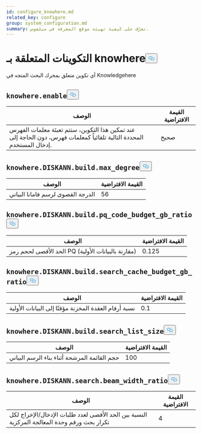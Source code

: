 ```yaml
---
id: configure_knowhere.md
related_key: configure
group: system_configuration.md
summary: تعرّف على كيفية تهيئة موقع المعرفة في ميلفوس.
---
```

<h1 id="knowhere-related-Configurations" class="common-anchor-header">التكوينات المتعلقة بـ knowhere<button data-href="#knowhere-related-Configurations" class="anchor-icon" translate="no">
      <svg translate="no"
        aria-hidden="true"
        focusable="false"
        height="20"
        version="1.1"
        viewBox="0 0 16 16"
        width="16"
      >
        <path
          fill="#0092E4"
          fill-rule="evenodd"
          d="M4 9h1v1H4c-1.5 0-3-1.69-3-3.5S2.55 3 4 3h4c1.45 0 3 1.69 3 3.5 0 1.41-.91 2.72-2 3.25V8.59c.58-.45 1-1.27 1-2.09C10 5.22 8.98 4 8 4H4c-.98 0-2 1.22-2 2.5S3 9 4 9zm9-3h-1v1h1c1 0 2 1.22 2 2.5S13.98 12 13 12H9c-.98 0-2-1.22-2-2.5 0-.83.42-1.64 1-2.09V6.25c-1.09.53-2 1.84-2 3.25C6 11.31 7.55 13 9 13h4c1.45 0 3-1.69 3-3.5S14.5 6 13 6z"
        ></path>
      </svg>
    </button></h1><p>أي تكوين متعلق بمحرك البحث المتجه في Knowledgehere</p>
<h2 id="knowhereenable" class="common-anchor-header"><code translate="no">knowhere.enable</code><button data-href="#knowhereenable" class="anchor-icon" translate="no">
      <svg translate="no"
        aria-hidden="true"
        focusable="false"
        height="20"
        version="1.1"
        viewBox="0 0 16 16"
        width="16"
      >
        <path
          fill="#0092E4"
          fill-rule="evenodd"
          d="M4 9h1v1H4c-1.5 0-3-1.69-3-3.5S2.55 3 4 3h4c1.45 0 3 1.69 3 3.5 0 1.41-.91 2.72-2 3.25V8.59c.58-.45 1-1.27 1-2.09C10 5.22 8.98 4 8 4H4c-.98 0-2 1.22-2 2.5S3 9 4 9zm9-3h-1v1h1c1 0 2 1.22 2 2.5S13.98 12 13 12H9c-.98 0-2-1.22-2-2.5 0-.83.42-1.64 1-2.09V6.25c-1.09.53-2 1.84-2 3.25C6 11.31 7.55 13 9 13h4c1.45 0 3-1.69 3-3.5S14.5 6 13 6z"
        ></path>
      </svg>
    </button></h2><table id="knowhere.enable">
  <thead>
    <tr>
      <th class="width80">الوصف</th>
      <th class="width20">القيمة الافتراضية</th> 
    </tr>
  </thead>
  <tbody>
    <tr>
      <td>        عند تمكين هذا التكوين، ستتم تعبئة معلمات الفهرس المحددة التالية تلقائياً كمعلمات فهرس، دون الحاجة إلى إدخال المستخدم.      </td>
      <td>صحيح</td>
    </tr>
  </tbody>
</table>
<h2 id="knowhereDISKANNbuildmaxdegree" class="common-anchor-header"><code translate="no">knowhere.DISKANN.build.max_degree</code><button data-href="#knowhereDISKANNbuildmaxdegree" class="anchor-icon" translate="no">
      <svg translate="no"
        aria-hidden="true"
        focusable="false"
        height="20"
        version="1.1"
        viewBox="0 0 16 16"
        width="16"
      >
        <path
          fill="#0092E4"
          fill-rule="evenodd"
          d="M4 9h1v1H4c-1.5 0-3-1.69-3-3.5S2.55 3 4 3h4c1.45 0 3 1.69 3 3.5 0 1.41-.91 2.72-2 3.25V8.59c.58-.45 1-1.27 1-2.09C10 5.22 8.98 4 8 4H4c-.98 0-2 1.22-2 2.5S3 9 4 9zm9-3h-1v1h1c1 0 2 1.22 2 2.5S13.98 12 13 12H9c-.98 0-2-1.22-2-2.5 0-.83.42-1.64 1-2.09V6.25c-1.09.53-2 1.84-2 3.25C6 11.31 7.55 13 9 13h4c1.45 0 3-1.69 3-3.5S14.5 6 13 6z"
        ></path>
      </svg>
    </button></h2><table id="knowhere.DISKANN.build.max_degree">
  <thead>
    <tr>
      <th class="width80">الوصف</th>
      <th class="width20">القيمة الافتراضية</th> 
    </tr>
  </thead>
  <tbody>
    <tr>
      <td>        الدرجة القصوى لرسم فامانا البياني      </td>
      <td>56</td>
    </tr>
  </tbody>
</table>
<h2 id="knowhereDISKANNbuildpqcodebudgetgbratio" class="common-anchor-header"><code translate="no">knowhere.DISKANN.build.pq_code_budget_gb_ratio</code><button data-href="#knowhereDISKANNbuildpqcodebudgetgbratio" class="anchor-icon" translate="no">
      <svg translate="no"
        aria-hidden="true"
        focusable="false"
        height="20"
        version="1.1"
        viewBox="0 0 16 16"
        width="16"
      >
        <path
          fill="#0092E4"
          fill-rule="evenodd"
          d="M4 9h1v1H4c-1.5 0-3-1.69-3-3.5S2.55 3 4 3h4c1.45 0 3 1.69 3 3.5 0 1.41-.91 2.72-2 3.25V8.59c.58-.45 1-1.27 1-2.09C10 5.22 8.98 4 8 4H4c-.98 0-2 1.22-2 2.5S3 9 4 9zm9-3h-1v1h1c1 0 2 1.22 2 2.5S13.98 12 13 12H9c-.98 0-2-1.22-2-2.5 0-.83.42-1.64 1-2.09V6.25c-1.09.53-2 1.84-2 3.25C6 11.31 7.55 13 9 13h4c1.45 0 3-1.69 3-3.5S14.5 6 13 6z"
        ></path>
      </svg>
    </button></h2><table id="knowhere.DISKANN.build.pq_code_budget_gb_ratio">
  <thead>
    <tr>
      <th class="width80">الوصف</th>
      <th class="width20">القيمة الافتراضية</th> 
    </tr>
  </thead>
  <tbody>
    <tr>
      <td>        الحد الأقصى لحجم رمز PQ (مقارنة بالبيانات الأولية)      </td>
      <td>0.125</td>
    </tr>
  </tbody>
</table>
<h2 id="knowhereDISKANNbuildsearchcachebudgetgbratio" class="common-anchor-header"><code translate="no">knowhere.DISKANN.build.search_cache_budget_gb_ratio</code><button data-href="#knowhereDISKANNbuildsearchcachebudgetgbratio" class="anchor-icon" translate="no">
      <svg translate="no"
        aria-hidden="true"
        focusable="false"
        height="20"
        version="1.1"
        viewBox="0 0 16 16"
        width="16"
      >
        <path
          fill="#0092E4"
          fill-rule="evenodd"
          d="M4 9h1v1H4c-1.5 0-3-1.69-3-3.5S2.55 3 4 3h4c1.45 0 3 1.69 3 3.5 0 1.41-.91 2.72-2 3.25V8.59c.58-.45 1-1.27 1-2.09C10 5.22 8.98 4 8 4H4c-.98 0-2 1.22-2 2.5S3 9 4 9zm9-3h-1v1h1c1 0 2 1.22 2 2.5S13.98 12 13 12H9c-.98 0-2-1.22-2-2.5 0-.83.42-1.64 1-2.09V6.25c-1.09.53-2 1.84-2 3.25C6 11.31 7.55 13 9 13h4c1.45 0 3-1.69 3-3.5S14.5 6 13 6z"
        ></path>
      </svg>
    </button></h2><table id="knowhere.DISKANN.build.search_cache_budget_gb_ratio">
  <thead>
    <tr>
      <th class="width80">الوصف</th>
      <th class="width20">القيمة الافتراضية</th> 
    </tr>
  </thead>
  <tbody>
    <tr>
      <td>        نسبة أرقام العقدة المخزنة مؤقتًا إلى البيانات الأولية      </td>
      <td>0.1</td>
    </tr>
  </tbody>
</table>
<h2 id="knowhereDISKANNbuildsearchlistsize" class="common-anchor-header"><code translate="no">knowhere.DISKANN.build.search_list_size</code><button data-href="#knowhereDISKANNbuildsearchlistsize" class="anchor-icon" translate="no">
      <svg translate="no"
        aria-hidden="true"
        focusable="false"
        height="20"
        version="1.1"
        viewBox="0 0 16 16"
        width="16"
      >
        <path
          fill="#0092E4"
          fill-rule="evenodd"
          d="M4 9h1v1H4c-1.5 0-3-1.69-3-3.5S2.55 3 4 3h4c1.45 0 3 1.69 3 3.5 0 1.41-.91 2.72-2 3.25V8.59c.58-.45 1-1.27 1-2.09C10 5.22 8.98 4 8 4H4c-.98 0-2 1.22-2 2.5S3 9 4 9zm9-3h-1v1h1c1 0 2 1.22 2 2.5S13.98 12 13 12H9c-.98 0-2-1.22-2-2.5 0-.83.42-1.64 1-2.09V6.25c-1.09.53-2 1.84-2 3.25C6 11.31 7.55 13 9 13h4c1.45 0 3-1.69 3-3.5S14.5 6 13 6z"
        ></path>
      </svg>
    </button></h2><table id="knowhere.DISKANN.build.search_list_size">
  <thead>
    <tr>
      <th class="width80">الوصف</th>
      <th class="width20">القيمة الافتراضية</th> 
    </tr>
  </thead>
  <tbody>
    <tr>
      <td>        حجم القائمة المرشحة أثناء بناء الرسم البياني      </td>
      <td>100</td>
    </tr>
  </tbody>
</table>
<h2 id="knowhereDISKANNsearchbeamwidthratio" class="common-anchor-header"><code translate="no">knowhere.DISKANN.search.beam_width_ratio</code><button data-href="#knowhereDISKANNsearchbeamwidthratio" class="anchor-icon" translate="no">
      <svg translate="no"
        aria-hidden="true"
        focusable="false"
        height="20"
        version="1.1"
        viewBox="0 0 16 16"
        width="16"
      >
        <path
          fill="#0092E4"
          fill-rule="evenodd"
          d="M4 9h1v1H4c-1.5 0-3-1.69-3-3.5S2.55 3 4 3h4c1.45 0 3 1.69 3 3.5 0 1.41-.91 2.72-2 3.25V8.59c.58-.45 1-1.27 1-2.09C10 5.22 8.98 4 8 4H4c-.98 0-2 1.22-2 2.5S3 9 4 9zm9-3h-1v1h1c1 0 2 1.22 2 2.5S13.98 12 13 12H9c-.98 0-2-1.22-2-2.5 0-.83.42-1.64 1-2.09V6.25c-1.09.53-2 1.84-2 3.25C6 11.31 7.55 13 9 13h4c1.45 0 3-1.69 3-3.5S14.5 6 13 6z"
        ></path>
      </svg>
    </button></h2><table id="knowhere.DISKANN.search.beam_width_ratio">
  <thead>
    <tr>
      <th class="width80">الوصف</th>
      <th class="width20">القيمة الافتراضية</th> 
    </tr>
  </thead>
  <tbody>
    <tr>
      <td>        النسبة بين الحد الأقصى لعدد طلبات الإدخال/الإخراج لكل تكرار بحث ورقم وحدة المعالجة المركزية      </td>
      <td>4</td>
    </tr>
  </tbody>
</table>
